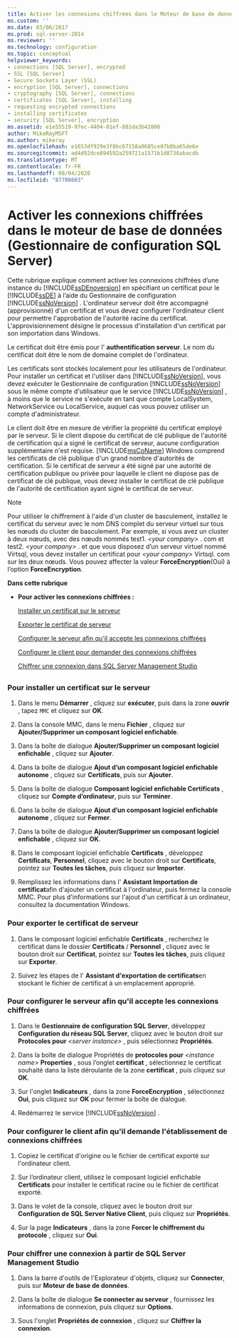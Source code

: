 ```yaml
---
title: Activer les connexions chiffrées dans le Moteur de base de données (Gestionnaire de configuration SQL Server) | Microsoft Docs
ms.custom: ''
ms.date: 03/06/2017
ms.prod: sql-server-2014
ms.reviewer: ''
ms.technology: configuration
ms.topic: conceptual
helpviewer_keywords:
- connections [SQL Server], encrypted
- SSL [SQL Server]
- Secure Sockets Layer (SSL)
- encryption [SQL Server], connections
- cryptography [SQL Server], connections
- certificates [SQL Server], installing
- requesting encrypted connections
- installing certificates
- security [SQL Server], encryption
ms.assetid: e1e55519-97ec-4404-81ef-881da3b42006
author: MikeRayMSFT
ms.author: mikeray
ms.openlocfilehash: e1653df929e3f8bc67158a0685ce07b8ba65de6e
ms.sourcegitcommit: ad4d92dce894592a259721a1571b1d8736abacdb
ms.translationtype: MT
ms.contentlocale: fr-FR
ms.lasthandoff: 08/04/2020
ms.locfileid: "87708603"
---
```

# <a name="enable-encrypted-connections-to-the-database-engine-sql-server-configuration-manager"></a>Activer les connexions chiffrées dans le moteur de base de données (Gestionnaire de configuration SQL Server)
  Cette rubrique explique comment activer les connexions chiffrées d’une instance du [!INCLUDE[ssDEnoversion](../../includes/ssdenoversion-md.md)] en spécifiant un certificat pour le [!INCLUDE[ssDE](../../includes/ssde-md.md)] à l’aide du Gestionnaire de configuration [!INCLUDE[ssNoVersion](../../includes/ssnoversion-md.md)] . L'ordinateur serveur doit être accompagné (approvisionné) d'un certificat et vous devez configurer l'ordinateur client pour permettre l'approbation de l'autorité racine du certificat. L'approvisionnement désigne le processus d'installation d'un certificat par son importation dans Windows.  
  
 Le certificat doit être émis pour l' **authentification serveur**. Le nom du certificat doit être le nom de domaine complet de l'ordinateur.  
  
 Les certificats sont stockés localement pour les utilisateurs de l'ordinateur. Pour installer un certificat et l'utiliser dans [!INCLUDE[ssNoVersion](../../includes/ssnoversion-md.md)], vous devez exécuter le Gestionnaire de configuration [!INCLUDE[ssNoVersion](../../includes/ssnoversion-md.md)] sous le même compte d'utilisateur que le service [!INCLUDE[ssNoVersion](../../includes/ssnoversion-md.md)] , à moins que le service ne s'exécute en tant que compte LocalSystem, NetworkService ou LocalService, auquel cas vous pouvez utiliser un compte d'administrateur.  
  
 Le client doit être en mesure de vérifier la propriété du certificat employé par le serveur. Si le client dispose du certificat de clé publique de l'autorité de certification qui a signé le certificat de serveur, aucune configuration supplémentaire n'est requise. [!INCLUDE[msCoName](../../includes/msconame-md.md)] Windows comprend les certificats de clé publique d'un grand nombre d'autorités de certification. Si le certificat de serveur a été signé par une autorité de certification publique ou privée pour laquelle le client ne dispose pas de certificat de clé publique, vous devez installer le certificat de clé publique de l'autorité de certification ayant signé le certificat de serveur.  
  
> [!NOTE]  
>  Pour utiliser le chiffrement à l'aide d'un cluster de basculement, installez le certificat du serveur avec le nom DNS complet du serveur virtuel sur tous les nœuds du cluster de basculement. Par exemple, si vous avez un cluster à deux nœuds, avec des nœuds nommés test1. *\<your company>* . com et test2. *\<your company>* . et que vous disposez d’un serveur virtuel nommé Virtsql, vous devez installer un certificat pour *\<your company>* Virtsql. com sur les deux nœuds. Vous pouvez affecter la valeur **ForceEncryption**(Oui) à l’option **ForceEncryption**.  
  
 **Dans cette rubrique**  
  
-   **Pour activer les connexions chiffrées :**  
  
     [Installer un certificat sur le serveur](#Provision)  
  
     [Exporter le certificat de serveur](#Export)  
  
     [Configurer le serveur afin qu'il accepte les connexions chiffrées](#ConfigureServerConnections)  
  
     [Configurer le client pour demander des connexions chiffrées](#ConfigureClientConnections)  
  
     [Chiffrer une connexion dans SQL Server Management Studio](#EncryptConnection)  
  
##  <a name="SSMSProcedure"></a>  
  
###  <a name="to-provision-install-a-certificate-on-the-server"></a><a name="Provision"></a> Pour installer un certificat sur le serveur  
  
1.  Dans le menu **Démarrer** , cliquez sur **exécuter**, puis dans la zone **ouvrir** , tapez `MMC` et cliquez sur **OK**.  
  
2.  Dans la console MMC, dans le menu **Fichier** , cliquez sur **Ajouter/Supprimer un composant logiciel enfichable**.  
  
3.  Dans la boîte de dialogue **Ajouter/Supprimer un composant logiciel enfichable** , cliquez sur **Ajouter**.  
  
4.  Dans la boîte de dialogue **Ajout d’un composant logiciel enfichable autonome** , cliquez sur **Certificats**, puis sur **Ajouter**.  
  
5.  Dans la boîte de dialogue **Composant logiciel enfichable Certificats** , cliquez sur **Compte d’ordinateur**, puis sur **Terminer**.  
  
6.  Dans la boîte de dialogue **Ajout d’un composant logiciel enfichable autonome** , cliquez sur **Fermer**.  
  
7.  Dans la boîte de dialogue **Ajouter/Supprimer un composant logiciel enfichable** , cliquez sur **OK**.  
  
8.  Dans le composant logiciel enfichable **Certificats** , développez **Certificats**, **Personnel**, cliquez avec le bouton droit sur **Certificats**, pointez sur **Toutes les tâches**, puis cliquez sur **Importer**.  
  
9. Remplissez les informations dans l' **Assistant Importation de certificat**afin d'ajouter un certificat à l'ordinateur, puis fermez la console MMC. Pour plus d'informations sur l'ajout d'un certificat à un ordinateur, consultez la documentation Windows.  
  
###  <a name="to-export-the-server-certificate"></a><a name="Export"></a> Pour exporter le certificat de serveur  
  
1.  Dans le composant logiciel enfichable **Certificats** , recherchez le certificat dans le dossier **Certificats** / **Personnel** , cliquez avec le bouton droit sur **Certificat**, pointez sur **Toutes les tâches**, puis cliquez sur **Exporter**.  
  
2.  Suivez les étapes de l' **Assistant d'exportation de certificats**en stockant le fichier de certificat à un emplacement approprié.  
  
###  <a name="to-configure-the-server-to-accept-encrypted-connections"></a><a name="ConfigureServerConnections"></a> Pour configurer le serveur afin qu'il accepte les connexions chiffrées  
  
1.  Dans le **Gestionnaire de configuration SQL Server**, développez **Configuration du réseau SQL Server**, cliquez avec le bouton droit sur **Protocoles pour** _\<server instance>_ , puis sélectionnez **Propriétés**.  
  
2.  Dans la boîte de dialogue Propriétés de **protocoles pour** _\<instance name>_ **Properties** , sous l’onglet **certificat** , sélectionnez le certificat souhaité dans la liste déroulante de la zone **certificat** , puis cliquez sur **OK**.  
  
3.  Sur l'onglet **Indicateurs** , dans la zone **ForceEncryption** , sélectionnez **Oui**, puis cliquez sur **OK** pour fermer la boîte de dialogue.  
  
4.  Redémarrez le service [!INCLUDE[ssNoVersion](../../includes/ssnoversion-md.md)] .  
  
###  <a name="to-configure-the-client-to-request-encrypted-connections"></a><a name="ConfigureClientConnections"></a> Pour configurer le client afin qu'il demande l'établissement de connexions chiffrées  
  
1.  Copiez le certificat d'origine ou le fichier de certificat exporté sur l'ordinateur client.  
  
2.  Sur l’ordinateur client, utilisez le composant logiciel enfichable **Certificats** pour installer le certificat racine ou le fichier de certificat exporté.  
  
3.  Dans le volet de la console, cliquez avec le bouton droit sur **Configuration de SQL Server Native Client**, puis cliquez sur **Propriétés**.  
  
4.  Sur la page **Indicateurs** , dans la zone **Forcer le chiffrement du protocole** , cliquez sur **Oui**.  
  
###  <a name="to-encrypt-a-connection-from-sql-server-management-studio"></a><a name="EncryptConnection"></a>Pour chiffrer une connexion à partir de SQL Server Management Studio  
  
1.  Dans la barre d'outils de l'Explorateur d'objets, cliquez sur **Connecter**, puis sur **Moteur de base de données**.  
  
2.  Dans la boîte de dialogue **Se connecter au serveur** , fournissez les informations de connexion, puis cliquez sur **Options**.  
  
3.  Sous l'onglet **Propriétés de connexion** , cliquez sur **Chiffrer la connexion**.  
  
  
